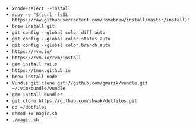 * ``xcode-select --install``
* ``ruby -e "$(curl -fsSL https://raw.githubusercontent.com/Homebrew/install/master/install)"``
* ``brew install git``
* ``git config --global color.diff auto``
* ``git config --global color.status auto``
* ``git config --global color.branch auto``
* ``https://rvm.io/``
* ``https://rvm.io/rvm/install``
* ``gem install rails``
* ``https://tmux.github.io``
* ``brew install node``
* ``Vundle git clone git://github.com/gmarik/vundle.git ~/.vim/bundle/vundle``
* ``gem install bundler``
* ``git clone https://github.com/skwak/dotfiles.git``
* ``cd ~/dotfiles``
* ``chmod +x magic.sh``
* ``./magic.sh``
